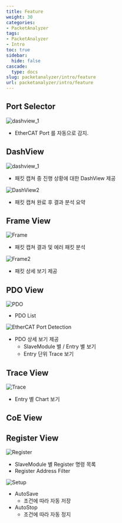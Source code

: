 ```yaml
---
title: Feature
weight: 30
categories:
- PacketAnalyzer
tags:
- PacketAnalyzer
- Intro
toc: true
sidebar:
  hide: false
cascade:
  type: docs
slug: packetanalyzer/intro/feature
url: packetanalyzer/intro/feature
---
```


## Port Selector

![dashview_1](/resources/justgo_01.png)

- EtherCAT Port 를 자동으로 감지.

## DashView

![dashview_1](/resources/justgo_02.png)

- 패킷 캡쳐 중 진행 상황에 대한 DashView 제공

![DashView2](/resources/justgo_03.png)

- 패킷 캡쳐 완료 후 결과 분석 요약

## Frame View

![Frame](/resources/justgo_04.png)

- 패킷 캡쳐 결과 및 에러 패킷 분석

![Frame2](/resources/justgo_05.png)

- 패킷 상세 보기 제공

## PDO View

![PDO](/EtherCAT/통신-데이터-관리/PDO와-Mapping)

- PDO List

![EtherCAT Port Detection](/resources/justgo_07.png)

- PDO 상세 보기 제공
	- SlaveModule 별 / Entry 별 보기
	- Entry 단위 Trace 보기

## Trace View

![Trace](/resources/justgo_08.png)

- Entry 별 Chart 보기

## CoE View

## Register View

![Register](/resources/justgo_09.png)

- SlaveModule 별 Register 명령 목록
- Register Address Filter 

![Setup](/resources/justgo_10.png)

- AutoSave
	- 조건에 따라 자동 저장
- AutoStop
	- 조건에 따라 자동 정지
